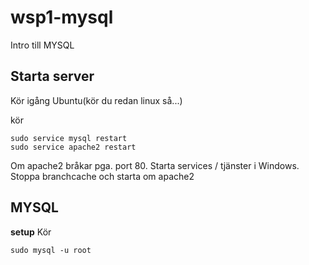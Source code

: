 # wsp1-mysql
Intro till MYSQL

## Starta server

Kör igång Ubuntu(kör du redan linux så...)

kör

    sudo service mysql restart
    sudo service apache2 restart
  
  
Om apache2 bråkar pga. port 80.
Starta services / tjänster i Windows.
Stoppa branchcache och starta om apache2

## MYSQL

**setup**
Kör

    sudo mysql -u root
